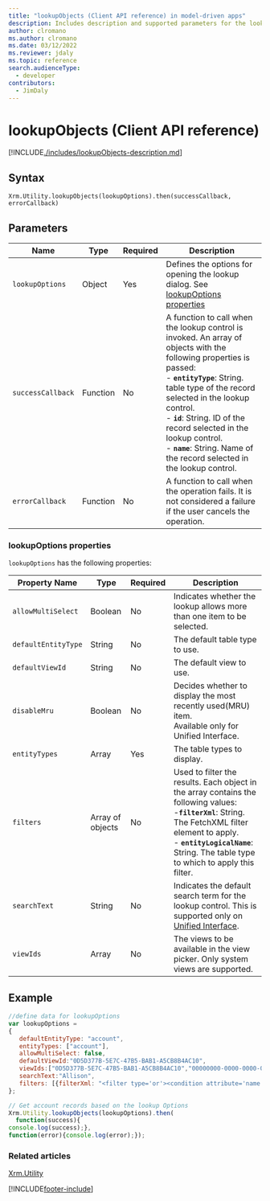 ```yaml
---
title: "lookupObjects (Client API reference) in model-driven apps"
description: Includes description and supported parameters for the lookupObjects method.
author: clromano
ms.author: clromano
ms.date: 03/12/2022
ms.reviewer: jdaly
ms.topic: reference
search.audienceType: 
  - developer
contributors:
  - JimDaly
---
```

# lookupObjects (Client API reference)



[!INCLUDE[./includes/lookupObjects-description.md](./includes/lookupObjects-description.md)] 

## Syntax

`Xrm.Utility.lookupObjects(lookupOptions).then(successCallback, errorCallback)`

## Parameters

|Name |Type |Required |Description |
|---|---|---|---|
|`lookupOptions`|Object|Yes|Defines the options for opening the lookup dialog. See [lookupOptions properties](#lookupoptions-properties)|
|`successCallback`|Function|No|A function to call when the lookup control is invoked. An array of objects with the following properties is passed:<br/>- **`entityType`**: String. table type of the record selected in the lookup control.<br/>- **`id`**: String. ID of the record selected in the lookup control.<br/>- **`name`**: String. Name of the record selected in the lookup control.|
|`errorCallback`|Function|No|A function to call when the operation fails. It is not considered a failure if the user cancels the operation.|

### lookupOptions properties

`lookupOptions` has the following properties:

|Property Name |Type |Required |Description |
|---|---|---|---|
|`allowMultiSelect`|Boolean|No|Indicates whether the lookup allows more than one item to be selected.|
|`defaultEntityType`|String|No|The default table type to use.|
|`defaultViewId`|String|No|The default view to use.|
|`disableMru`|Boolean|No|Decides whether to display the most recently used(MRU) item.<br />Available only for Unified Interface.|
|`entityTypes`|Array|Yes|The table types to display.|
|`filters`|Array of objects|No|Used to filter the results. Each object in the array contains the following values:<br />-**`filterXml`**: String. The FetchXML filter element to apply.<br />- **`entityLogicalName`**: String. The table type to which to apply this filter.|
|`searchText`|String|No|Indicates the default search term for the lookup control. This is supported only on [Unified Interface](/power-platform/admin/about-unified-interface).|
|`viewIds`|Array|No|The views to be available in the view picker. Only system views are supported.|

## Example

```javascript
//define data for lookupOptions
var lookupOptions = 
{
   defaultEntityType: "account",
   entityTypes: ["account"],
   allowMultiSelect: false,
   defaultViewId:"0D5D377B-5E7C-47B5-BAB1-A5CB8B4AC10",
   viewIds:["0D5D377B-5E7C-47B5-BAB1-A5CB8B4AC10","00000000-0000-0000-00AA-000010001003"],
   searchText:"Allison",
   filters: [{filterXml: "<filter type='or'><condition attribute='name' operator='like' value='A%' /></filter>",entityLogicalName: "account"}]
};

// Get account records based on the lookup Options
Xrm.Utility.lookupObjects(lookupOptions).then(
  function(success){
console.log(success);},
function(error){console.log(error);});
```

### Related articles

[Xrm.Utility](../xrm-utility.md)


[!INCLUDE[footer-include](../../../../../includes/footer-banner.md)]
